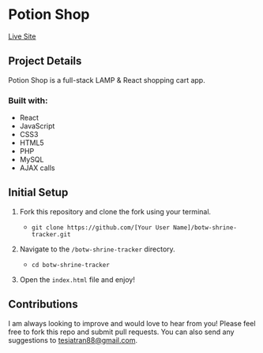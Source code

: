 # Potion Shop

[Live Site](http://potions.tesiatran.com/)

## Project Details

Potion Shop is a full-stack LAMP & React shopping cart app.

### Built with:

- React
- JavaScript
- CSS3
- HTML5
- PHP
- MySQL
- AJAX calls

## Initial Setup

1. Fork this repository and clone the fork using your terminal.
    - `git clone https://github.com/[Your User Name]/botw-shrine-tracker.git`

2. Navigate to the `/botw-shrine-tracker` directory.
    - `cd botw-shrine-tracker`

3. Open the `index.html` file and enjoy!

## Contributions

I am always looking to improve and would love to hear from you! Please feel free to fork this repo and submit pull requests. You can also send any suggestions to [tesiatran88@gmail.com](mailto:tesiatran88@gmail.com).
